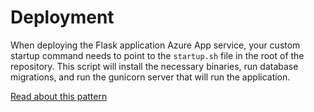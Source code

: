 # Deployment

When deploying the Flask application Azure App service, your custom startup command needs to point to the `startup.sh` file in the root of the repository.
This script will install the necessary binaries, run database migrations, and run the gunicorn server that will run the application.

[Read about this pattern](
https://learn.microsoft.com/en-us/azure/developer/python/configure-python-web-app-on-app-service)
